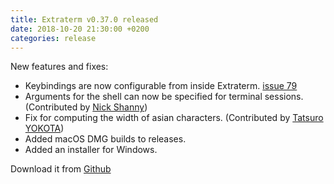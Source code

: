 ```yaml
---
title: Extraterm v0.37.0 released
date: 2018-10-20 21:30:00 +0200
categories: release
---
```


New features and fixes:

* Keybindings are now configurable from inside Extraterm. [issue 79](https://github.com/sedwards2009/extraterm/issues/79)
* Arguments for the shell can now be specified for terminal sessions. (Contributed by [Nick Shanny](https://github.com/nshanny))
* Fix for computing the width of asian characters. (Contributed by [Tatsuro YOKOTA](https://github.com/hidaruma))
* Added macOS DMG builds to releases.
* Added an installer for Windows.

Download it from [Github](https://github.com/sedwards2009/extraterm/releases/tag/v0.37.0)
